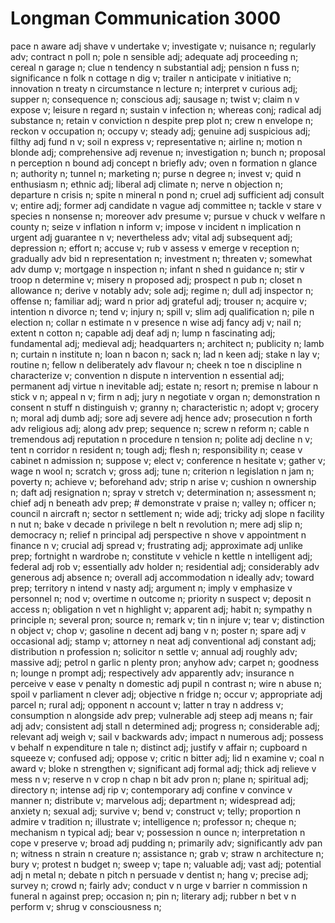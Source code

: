 # Longman Communication 3000

pace n
aware adj
shave v
undertake v;
investigate v;
nuisance n;
regularly adv;
contract n
poll n;
pole n
sensible adj;
adequate adj
proceeding n;
cereal n
garage n;
clue n
tendency n
substantial adj;
pension n
fuss n;
significance n
folk n
cottage n
dig v;
trailer n
anticipate v
initiative n;
innovation n
treaty n
circumstance n
lecture n;
interpret v
curious adj;
supper n;
consequence n;
conscious adj;
sausage n;
twist v;
claim n v
expose v;
leisure n
regard n;
sustain v
infection n;
whereas conj;
radical adj
substance n;
retain v
conviction n
despite prep
plot n;
crew n
envelope n;
reckon v
occupation n;
occupy v;
steady adj;
genuine adj
suspicious adj;
filthy adj
fund n v;
soil n
express v;
representative n;
airline n;
motion n
blonde adj;
comprehensive adj
revenue n;
investigation n;
bunch n;
proposal n
perception n
bound adj
concept n
briefly adv;
oven n
formation n
glance n;
authority n;
tunnel n;
marketing n;
purse n
degree n;
invest v;
quid n
enthusiasm n;
ethnic adj;
liberal adj
climate n;
nerve n
objection n;
departure n
crisis n;
spite n
mineral n
pond n;
cruel adj
sufficient adj
consult v;
entire adj;
former adj
candidate n
vague adj
committee n;
tackle v
stare v
species n
nonsense n;
moreover adv
presume v;
pursue v
chuck v
welfare n
county n;
seize v
inflation n
inform v;
impose v
incident n
implication n
urgent adj
guarantee n v;
nevertheless adv;
vital adj
subsequent adj;
depression n;
effort n;
accuse v;
rub v
assess v
emerge v
reception n;
gradually adv
bid n
representation n;
investment n;
threaten v;
somewhat adv
dump v;
mortgage n
inspection n;
infant n
shed n
guidance n;
stir v
troop n
determine v;
misery n
proposed adj;
prospect n
pub n;
closet n
allowance n;
derive v
notably adv;
sole adj;
regime n;
dull adj
inspector n;
offense n;
familiar adj;
ward n
prior adj
grateful adj;
trouser n;
acquire v;
intention n
divorce n;
tend v;
injury n;
spill v;
slim adj
qualification n;
pile n
election n;
collar n
estimate n v
presence n
wise adj
fancy adj v;
nail n;
extent n
cotton n;
capable adj
deaf adj n;
lump n
fascinating adj;
fundamental adj;
medieval adj;
headquarters n;
architect n;
publicity n;
lamb n;
curtain n
institute n;
loan n
bacon n;
sack n;
lad n
keen adj;
stake n
lay v;
routine n;
fellow n
deliberately adv
flavour n;
cheek n
toe n
discipline n
characterize v;
convention n
dispute n
intervention n
essential adj;
permanent adj
virtue n
inevitable adj;
estate n;
resort n;
premise n
labour n
stick v n;
appeal n v;
firm n adj;
jury n
negotiate v
organ n;
demonstration n
consent n
stuff n
distinguish v;
granny n;
characteristic n;
adopt v;
grocery n;
moral adj
dumb adj;
sore adj
severe adj
hence adv;
prosecution n
forth adv
religious adj;
along adv prep;
sequence n;
screw n
reform n;
cable n
tremendous adj
reputation n
procedure n
tension n;
polite adj
decline n v;
tent n
corridor n
resident n;
tough adj;
flesh n;
responsibility n;
cease v
cabinet n
admission n;
suppose v;
elect v;
conference n
hesitate v;
gather v;
wage n
wool n;
scratch v;
gross adj;
tune n;
criterion n
legislation n
jam n;
poverty n;
achieve v;
beforehand adv;
strip n
arise v;
cushion n
ownership n;
daft adj
resignation n;
spray v
stretch v;
determination n;
assessment n;
chief adj n
beneath adv prep; #
demonstrate v
praise n;
valley n;
officer n;
council n
aircraft n;
sector n
settlement n;
wide adj;
tricky adj
slope n
facility n
nut n;
bake v
decade n
privilege n
belt n
revolution n;
mere adj
slip n;
democracy n;
relief n
principal adj
perspective n
shove v
appointment n
finance n v;
crucial adj
spread v;
frustrating adj;
approximate adj
unlike prep;
fortnight n
wardrobe n;
constitute v
vehicle n
kettle n
intelligent adj;
federal adj
rob v;
essentially adv
holder n;
residential adj;
considerably adv
generous adj
absence n;
overall adj
accommodation n
ideally adv;
toward prep;
territory n
intend v
nasty adj;
argument n;
imply v
emphasize v
personnel n;
nod v;
overtime n
outcome n;
priority n
suspect v;
deposit n
access n;
obligation n
vet n
highlight v;
apparent adj;
habit n;
sympathy n
principle n;
several pron;
source n;
remark v;
tin n
injure v;
tear v;
distinction n
object v;
chop v;
gasoline n
decent adj
bang v n;
poster n;
spare adj v
occasional adj;
stamp v;
attorney n
neat adj
conventional adj
constant adj;
distribution n
profession n;
solicitor n
settle v;
annual adj
roughly adv;
massive adj;
petrol n
garlic n
plenty pron;
anyhow adv;
carpet n;
goodness n;
lounge n
prompt adj;
respectively adv
apparently adv;
insurance n
perceive v
ease v
penalty n
domestic adj
pupil n
contrast n;
wire n
abuse n;
spoil v
parliament n
clever adj;
objective n
fridge n;
occur v;
appropriate adj
parcel n;
rural adj;
opponent n
account v;
latter n
tray n
address v;
consumption n
alongside adv prep;
vulnerable adj
steep adj
means n;
fair adj adv;
consistent adj
stall n
determined adj;
progress n;
considerable adj;
relevant adj
weigh v;
sail v
backwards adv;
impact n
numerous adj;
possess v
behalf n
expenditure n
tale n;
distinct adj;
justify v
affair n;
cupboard n
squeeze v;
confused adj;
oppose v;
critic n
bitter adj;
lid n
examine v;
coal n
award v;
bloke n
strengthen v;
significant adj
formal adj;
thick adj
relieve v
mess n v;
reserve n v
crop n
chap n
bit adv pron n;
plane n;
spiritual adj;
directory n;
intense adj
rip v;
contemporary adj
confine v
convince v
manner n;
distribute v;
marvelous adj;
department n;
widespread adj;
anxiety n;
sexual adj;
survive v;
bend v;
construct v;
telly;
proportion n
admire v
tradition n;
illustrate v;
intelligence n;
professor n;
cheque n;
mechanism n
typical adj;
bear v;
possession n
ounce n;
interpretation n
cope v
preserve v;
broad adj
pudding n;
primarily adv;
significantly adv
pan n;
witness n
strain n
creature n;
assistance n;
grab v;
straw n
architecture n;
bury v;
protest n
budget n;
sweep v;
tape n;
valuable adj;
vast adj;
potential adj n
metal n;
debate n
pitch n
persuade v
dentist n;
hang v;
precise adj;
survey n;
crowd n;
fairly adv;
conduct v n
urge v
barrier n
commission n
funeral n
against prep;
occasion n;
pin n;
literary adj;
rubber n
bet v n
perform v;
shrug v
consciousness n;
